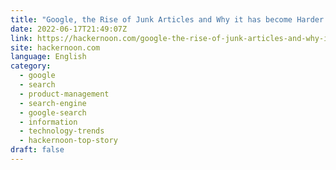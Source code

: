```yaml
---
title: "Google, the Rise of Junk Articles and Why it has become Harder to find Info on the Web "
date: 2022-06-17T21:49:07Z
link: https://hackernoon.com/google-the-rise-of-junk-articles-and-why-it-has-become-harder-to-find-info-on-the-web?source=rss&utm_medium=RSS&utm_source=news.12bit.vn
site: hackernoon.com
language: English
category:
  - google
  - search
  - product-management
  - search-engine
  - google-search
  - information
  - technology-trends
  - hackernoon-top-story
draft: false
---
```

